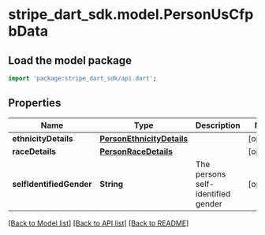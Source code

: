 # stripe_dart_sdk.model.PersonUsCfpbData

## Load the model package
```dart
import 'package:stripe_dart_sdk/api.dart';
```

## Properties
Name | Type | Description | Notes
------------ | ------------- | ------------- | -------------
**ethnicityDetails** | [**PersonEthnicityDetails**](PersonEthnicityDetails.md) |  | [optional] 
**raceDetails** | [**PersonRaceDetails**](PersonRaceDetails.md) |  | [optional] 
**selfIdentifiedGender** | **String** | The persons self-identified gender | [optional] 

[[Back to Model list]](../README.md#documentation-for-models) [[Back to API list]](../README.md#documentation-for-api-endpoints) [[Back to README]](../README.md)


